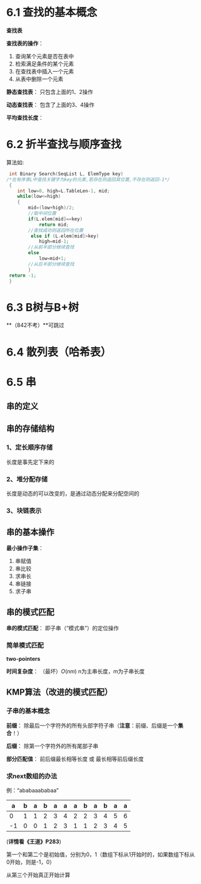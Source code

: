 # 6.1 查找的基本概念

**查找表**

**查找表的操作**：
1. 查询某个元素是否在表中
2. 检索满足条件的某个元素
3. 在查找表中插入一个元素
4. 从表中删除一个元素

**静态查找表**：
只包含上面的1、2操作

**动态查找表**：
包含了上面的3、4操作

**平均查找长度**：

# 6.2 折半查找与顺序查找


算法如:

```c
 int Binary Search(SeqList L, ElemType key)
/*在有序表L中查找关键字为key的元素,若存在则返回其位置,不存在则返回-1*/
 {
    int low=0, high=L.TableLen-1, mid; 
    while(low<=high)
    {
        mid=(low+high)/2;
        //取中间位置
        if(L.elem[mid]==key)
            return mid;
        //查找成功则返回所在位置
         else if (L.elem[mid]>key)
            high=mid-1;
        //从前半部分继续查找
        else
            low=mid+1;
        //从后半部分继续查找
        }
 return -1;
 }
```

#  6.3 B树与B+树

**（842不考）**可跳过

# 6.4 散列表（哈希表）



# 6.5 串

## 串的定义

## 串的存储结构

### 1、定长顺序存储

长度是事先定下来的

### 2、堆分配存储

长度是动态的可以改变的，是通过动态分配来分配空间的

### 3、块链表示 

## 串的基本操作

**最小操作子集**：
1. 串赋值
2. 串比较
3. 求串长
4. 串链接
5. 求子串

## 串的模式匹配

**串的模式匹配**：
即子串（“模式串”）的定位操作

### 简单模式匹配

**two-pointers**

**时间复杂度**：
（最坏）$O(n m)$
n为主串长度，m为子串长度

## KMP算法（改进的模式匹配）

### 子串的基本概念

**前缀**：
除最后一个字符外的所有头部字符子串（**注意**：前缀、后缀是一个**集合**！）

**后缀**：
除第一个字符外的所有尾部子串

**部分匹配值**：
前后缀最长相等长度
或
最长相等前后缀长度

### 求next数组的办法

例：“ababaaababaa”


|  a  | b   | a   | b   | a   |  a  |  a  | b   | a   | b   | a   | a   |
| --- | --- | --- | --- | --- | --- | --- | --- | --- | --- | --- | --- |
| 0   | 1   |  1  | 2   |  3  |   4 |   2 | 2   |  3  |  4  |  5  |  6  |
| -1   |  0  | 0   |  1  | 2   | 3   | 1   | 1   |  2  | 3   | 4   | 5   |

(**详情看《王道》P283**)

第一个和第二个是初始值，分别为0，1（数组下标从1开始时的，如果数组下标从0开始，则是-1，0）

从第三个开始真正开始计算